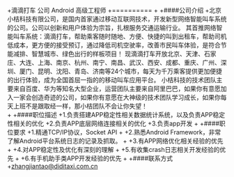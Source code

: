 +滴滴打车 公司 Android 高级工程师
+==========
+
+####公司介绍
+北京小桔科技有限公司，是国内首家通过移动互联网技术，开发新型网络智能叫车系统的公司。公司以创新和用户体验为宗旨，扎根服务交通运输行业。 其首推网络智能叫车系统：滴滴打车，帮助乘客随时随地、方便、快捷的叫到出租车，帮助司机低成本，更方便的接受预订，通过降低司机空驶率，改善市民叫车体验，是符合节能减排、智慧城市、绿色出行的样板项目！ 现滴滴打车开放北京、天津、石家庄、大连、上海、南京、杭州、南宁、南昌、武汉、西安、成都、重庆、广州、深圳、厦门、昆明、沈阳、青岛、济南等24个城市，每天为千万乘客提供更加便捷的出行体验，成为全国首屈一指的的移动叫车应用平台。 小桔科技的技术团队主要来自百度、华为等知名大型企业，运营团队主要来自阿里巴巴，如果你有意愿加入一家会创造奇迹的公司，如果你有意愿在大神级的技术团队学习成长，如果你每天上班不是跟取经一样，那小桔团队不会让你失望！  
+
+####职位描述
+1.负责搭建APP稳定性相关数据统计系统，以及负责APP稳定性相关的优化
+2.负责APP底层网络连接相关的优化
+3.负责app开发
+
+####职位要求 
+1.精通TCP/IP协议，Socket API
+
+2.熟悉Android Framework，非常了解Android平台系统日志的记录及抓取。
+
+3.有APP网络优化相关经验的优先
+
+4.对APP稳定性及优化有深刻的理解
+
+5.有收集crash日志相关开发经验的优先
+
+6.有手机助手类APP开发经验的优先
+
+####联系方式
+[zhangjiantao@diditaxi.com.cn](mailto:zhangjiantao@diditaxi.com.cn)
